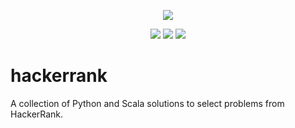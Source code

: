 <p align="center">
	<a href="https://www.hackerrank.com/albiewalbie"><img src="http://gradsingames.com/wp-content/uploads/2015/12/title-hackerrank.jpg" ></a>
</p>
<p align="center">
	<img src="https://img.shields.io/badge/problems%20solved-49-brightgreen.svg">
	<img src="https://img.shields.io/badge/languages-Python%20%2B%20Scala-lightgrey.svg">
	<img src="https://img.shields.io/badge/last%20update-04%2F06%2F2017-brightgreen.svg">
</p>

# hackerrank
A collection of Python and Scala solutions to select problems from HackerRank.
